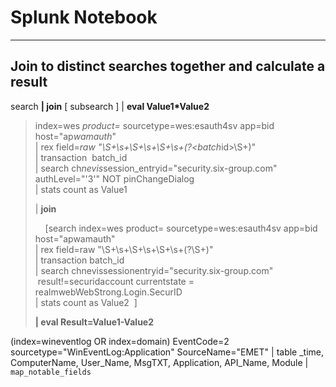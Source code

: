 # Splunk Notebook

---

## Join to distinct searches together and calculate a result

search  **| join** [ subsearch ] | **eval Value1\*Value2**

> index=wes *product=* sourcetype=wes:esauth4sv app=bid host="ap*wamauth*"\
> | rex field=*raw "\\S+\\s+\\S+\\s+\\S+\\s+(?<batch*id>\\S+)"\
> | transaction  batch_id\
> | search ch*nevis*session_entryid="security.six-group.com" authLevel="'3'" NOT pinChangeDialog\
> | stats count as Value1
>
> | **join**
>
>     [search index=wes product= sourcetype=wes:esauth4sv app=bid host="apwamauth"\
> | rex field=raw "\\S+\\s+\\S+\\s+\\S+\\s+(?<batchid>\\S+)"\
> | transaction batch_id\
> | search chnevissessionentryid="security.six-group.com"  result!=securidaccount currentstate = realmwebWebStrong.Login.SecurID\
> | stats count as Value2  ] 
>
> **| eval Result=Value1-Value2**


(index=wineventlog OR index=domain) EventCode=2 sourcetype="WinEventLog:Application" 
SourceName="EMET" | table _time, ComputerName, User_Name, MsgTXT, Application, API_Name, Module |  `map_notable_fields`
